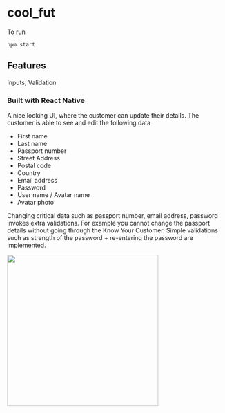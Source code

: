 # cool_fut

To run
```
npm start
```

## Features
Inputs, Validation

### Built with React Native

A nice looking UI, where the customer can update their details.
The customer is able to see and edit the following data 

- First name
- Last name 
- Passport number 
- Street Address 
- Postal code 
- Country 
- Email address 
- Password 
- User name / Avatar name
- Avatar photo 

Changing critical data such as passport number, email address, password invokes extra
validations. 
For example you cannot change the passport details without going through the
Know Your Customer. 
Simple validations such as strength of the password + re-entering the password are implemented.

<img src="https://user-images.githubusercontent.com/36475005/82845449-f21de900-9ee4-11ea-9602-75c82274ef49.jpg " align="left" width="350" >
